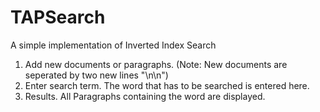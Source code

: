 # TAPSearch
A simple implementation of Inverted Index Search
  1. Add new documents or paragraphs. (Note: New documents are seperated by two new lines "\n\n")
  2. Enter search term. The word that has to be searched is entered here.
  3. Results. All Paragraphs containing the word are displayed.

